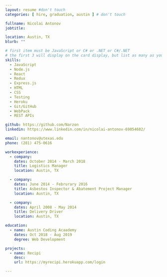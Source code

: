 ```yaml
---
layout: resume #don't touch
categories: [ hire, graduation, austin ] # don't touch

fullname: Nicolai Antonov
jobtitle:

location: Austin, TX
blurb: ""

# first item must be JavaScript or C# or .NET or C#/.NET
# the first 3 will display on the card display, but list as many as you want, they will be visible on your hire page
skills:
  - JavaScript
  - Node.js
  - React
  - Redux
  - Express.js
  - HTML
  - CSS
  - Testing
  - Heroku
  - Git/GitHub
  - WebPack
  - REST APIs

github: https://github.com/Narzon
linkedin: https://www.linkedin.com/in/nicolai-antonov-69854682/

email: nantonov@utexas.edu
phone: (281) 475-0616

workexperience:
  - company:
    dates: October 2014 - March 2018
    title: Logistics Manager
    location: Austin, TX

  - company:
    dates: June 2014 - Februrary 2016
    title: Asbestos Inspector & Abatement Project Manager
    location: Austin, TX

  - company:
    dates: April 2008 - May 2014
    title: Delivery Driver
    location: Austin, TX

education:
  - name: Austin Coding Acaademy
    dates: Oct 2018 - Aug 2019
    degree: Web Development

projects:
  - name: Recipi
    desc:
    url: https://myrecipi.herokuapp.com/login

---
```

